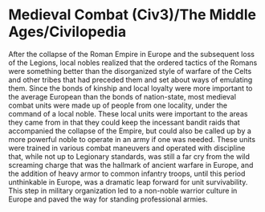 # Medieval Combat (Civ3)/The Middle Ages/Civilopedia

After the collapse of the Roman Empire in Europe and the subsequent loss of the Legions, local nobles realized that the
ordered tactics of the Romans were something better than the disorganized style of warfare of the Celts and other tribes
that had preceded them and set about ways of emulating them. Since the bonds of kinship and local loyalty were more important
to the average European than the bonds of nation-state, most medieval combat units were made up of people from one locality,
under the command of a local noble. These local units were important to the areas they came from in that they could keep the
incessant bandit raids that accompanied the collapse of the Empire, but could also be called up by a more powerful noble to
operate in an army if one was needed. These units were trained in various combat maneuvers and operated with discipline that,
while not up to Legionary standards, was still a far cry from the wild screaming charge that was the hallmark of ancient warfare
in Europe, and the addition of heavy armor to common infantry troops, until this period unthinkable in Europe, was a dramatic
leap forward for unit survivability. This step in military organization led to a non-noble warrior culture in Europe and paved
the way for standing professional armies.